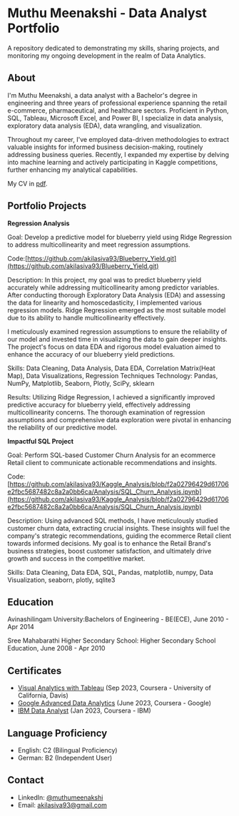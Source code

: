 # Muthu Meenakshi - Data Analyst Portfolio
A repository dedicated to demonstrating my skills, sharing projects, and monitoring my ongoing development in the realm of Data Analytics.

## About
I'm Muthu Meenakshi, a data analyst with a Bachelor's degree in engineering and three years of professional experience spanning the retail e-commerce, pharmaceutical, and healthcare sectors. Proficient in Python, SQL, Tableau, Microsoft Excel, and Power BI, I specialize in data analysis, exploratory data analysis (EDA), data wrangling, and visualization.

Throughout my career, I've employed data-driven methodologies to extract valuable insights for informed business decision-making, routinely addressing business queries. Recently, I expanded my expertise by delving into machine learning and actively participating in Kaggle competitions, further enhancing my analytical capabilities.

My CV in [pdf](https://github.com/akilasiva93/Data-Analysis-Portfolio/blob/b8aac1868e3849852cbafd61c0ac228ee98c0370/Muthu_Meenakshi_Resume_updated.pdf).

## Portfolio Projects

**Regression Analysis**

Goal:
Develop a predictive model for blueberry yield using Ridge Regression to address multicollinearity and meet regression assumptions.

Code:[https://github.com/akilasiva93/Blueberry_Yield.git](https://github.com/akilasiva93/Blueberry_Yield.git)

Description:
In this project, my goal was to predict blueberry yield accurately while addressing multicollinearity among predictor variables. After conducting thorough Exploratory Data Analysis (EDA) and assessing the data for linearity and homoscedasticity, I implemented various regression models. Ridge Regression emerged as the most suitable model due to its ability to handle multicollinearity effectively.

I meticulously examined regression assumptions to ensure the reliability of our model and invested time in visualizing the data to gain deeper insights. The project's focus on data EDA and rigorous model evaluation aimed to enhance the accuracy of our blueberry yield predictions.

Skills: Data Cleaning, Data Analysis, Data EDA, Correlation Matrix(Heat Map), Data Visualizations, Regression Techniques
Technology: Pandas, NumPy, Matplotlib, Seaborn, Plotly, SciPy, sklearn

Results:
Utilizing Ridge Regression, I achieved a significantly improved predictive accuracy for blueberry yield, effectively addressing multicollinearity concerns. The thorough examination of regression assumptions and comprehensive data exploration were pivotal in enhancing the reliability of our predictive model.

**Impactful SQL Project**

Goal:
Perform SQL-based Customer Churn Analysis for an ecommerce Retail client to communicate actionable recommendations and insights.

Code:[https://github.com/akilasiva93/Kaggle_Analysis/blob/f2a02796429d61706e2fbc5687482c8a2a0bb6ca/Analysis/SQL_Churn_Analysis.ipynb](https://github.com/akilasiva93/Kaggle_Analysis/blob/f2a02796429d61706e2fbc5687482c8a2a0bb6ca/Analysis/SQL_Churn_Analysis.ipynb)

Description:
Using advanced SQL methods, I have meticulously studied customer churn data, extracting crucial insights. These insights will fuel the company's strategic recommendations, guiding the ecommerce Retail client towards informed decisions. My goal is to enhance the Retail Brand's business strategies, boost customer satisfaction, and ultimately drive growth and success in the competitive market.

Skills: Data Cleaning, Data EDA, SQL, Pandas, matplotlib, numpy, Data Visualization, seaborn, plotly, sqlite3

## Education

Avinashilingam University:Bachelors of Engineering - BE(ECE), June 2010 - Apr 2014

Sree Mahabarathi Higher Secondary School: Higher Secondary School Education, June 2008 - Apr 2010

## Certificates

* [Visual Analytics with Tableau](https://coursera.org/share/b7f17cac95ddfdc98e590bfe1db162c0) (Sep 2023, Coursera - University of California, Davis)
* [Google Advanced Data Analytics](https://coursera.org/share/8ea456911dd1ed0560574770492462b1) (June 2023, Coursera - Google)
* [IBM Data Analyst](https://coursera.org/share/7d00e00958b384ec343fe60a4055ef21) (Jan 2023, Coursera - IBM)

## Language Proficiency

* English: C2 (Bilingual Proficiency)
* German: B2 (Independent User)

## Contact

* LinkedIn: [@muthumeenakshi](https://www.linkedin.com/in/muthu-meenakshi-61b36b89)
* Email: [akilasiva93@gmail.com](akilasiva93@gmail.com)

  


